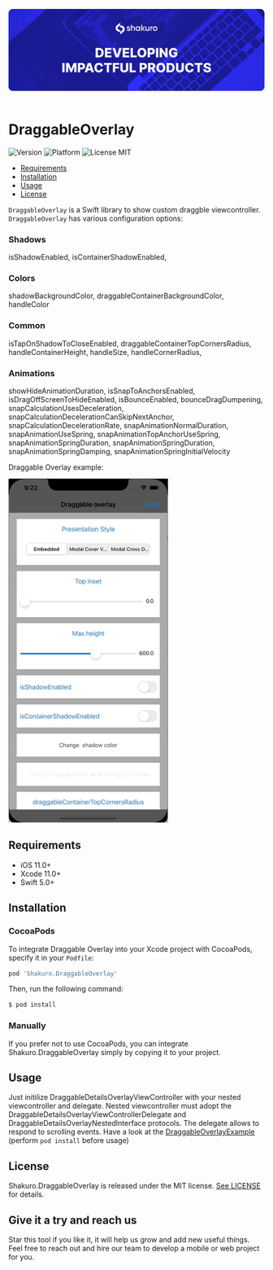 ![Shakuro Draggable Overlay](Resources/title_image.png)
<br><br>
# DraggableOverlay
![Version](https://img.shields.io/badge/version-1.0.0-blue.svg)
![Platform](https://img.shields.io/badge/platform-iOS-lightgrey.svg)
![License MIT](https://img.shields.io/badge/license-MIT-green.svg)

- [Requirements](#requirements)
- [Installation](#installation)
- [Usage](#usage)
- [License](#license)

`DraggableOverlay` is a Swift library to show custom draggble viewcontroller. `DraggableOverlay` has various configuration options:

### Shadows
isShadowEnabled, isContainerShadowEnabled,

### Colors
shadowBackgroundColor, draggableContainerBackgroundColor, handleColor

### Common
isTapOnShadowToCloseEnabled, draggableContainerTopCornersRadius, handleContainerHeight, handleSize, handleCornerRadius, 

### Animations
showHideAnimationDuration, isSnapToAnchorsEnabled, isDragOffScreenToHideEnabled, isBounceEnabled, bounceDragDumpening, snapCalculationUsesDeceleration,
snapCalculationDecelerationCanSkipNextAnchor, snapCalculationDecelerationRate, snapAnimationNormalDuration, snapAnimationUseSpring, snapAnimationTopAnchorUseSpring, snapAnimationSpringDuration, snapAnimationSpringDuration, snapAnimationSpringDamping, snapAnimationSpringInitialVelocity

Draggable Overlay example:

![](Resources/draggable_overlay.gif)

## Requirements

- iOS 11.0+
- Xcode 11.0+
- Swift 5.0+

## Installation

### CocoaPods

To integrate Draggable Overlay into your Xcode project with CocoaPods, specify it in your `Podfile`:

```ruby
pod 'Shakuro.DraggableOverlay'
```

Then, run the following command:

```bash
$ pod install
```

### Manually

If you prefer not to use CocoaPods, you can integrate Shakuro.DraggableOverlay simply by copying it to your project.

## Usage
Just initilize DraggableDetailsOverlayViewController with your nested viewcontroller and delegate. Nested viewcontroller must adopt the DraggableDetailsOverlayViewControllerDelegate and DraggableDetailsOverlayNestedInterface protocols. The delegate allows to respond to scrolling events.
Have a look at the [DraggableOverlayExample](https://github.com/shakurocom/DraggableOverlay/tree/main/DraggableOverlayExample) (perform `pod install` before usage)

## License

Shakuro.DraggableOverlay is released under the MIT license. [See LICENSE](https://github.com/shakurocom/DraggableOverlay/blob/main/LICENSE.md) for details.

## Give it a try and reach us

Star this tool if you like it, it will help us grow and add new useful things. 
Feel free to reach out and hire our team to develop a mobile or web project for you.


